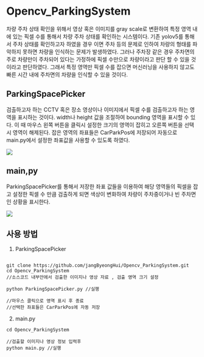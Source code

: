 # Opencv_ParkingSystem

차량 주차 상태 확인을 위해서 영상 혹은 이미지를 gray scale로 변환하여 특정 영역 내에 있는 픽셀 수를 통해서 차량 주차 상태를 확인하는 시스템이다.
기존 yolov5를 통해서 주차 상태를 확인하고자 하였을 경우 이면 주차 등의 문제로 인하여 차량의 형태를 파악하지 못하면 차량을 인식하는 문제가 발생하였다.
그러나 주차장 같은 경우 주차면의 주로 차량만이 주차되어 있다는 가정하에 픽셀 수만으로 차량이라고 판단 할 수 있을 것이라고 판단하였다. 그래서 특정 영역만 픽셀 수를 잡으면
머신러닝을 사용하지 않고도 빠른 시간 내에 주차면의 차량을 인식할 수 있을 것이다.

## ParkingSpacePicker

검출하고자 하는 CCTV 혹은 장소 영상이나 이미지에서 픽셀 수를 검출하고자 하는 영역을 표시하는 것이다. width나 height 값을 조절하여 bounding 영역을 표시할 수 있다.
이 때 마우스 왼쪽 버튼을 클릭시 설정한 크기의 영역이 잡히고 오른쪽 버튼을 선택시 영역이 해제된다. 잡은 영역의 좌표들은 CarParkPos에 저장되어 자동으로 main.py에서 설정한 좌표값을 사용할 수 있도록 하였다.

<img src="https://github.com/jangByeongHui/Opencv_ParkingSystem/blob/main/img/%EC%8A%A4%ED%81%AC%EB%A6%B0%EC%83%B7%202022-01-18%20%EC%98%A4%EC%A0%84%2010.55.36.png?raw=true">

## main,py

ParkingSpacePicker를 통해서 저장한 좌표 값들을 이용하여 해당 영역들의 픽셀을 잡고 설정한 픽셀 수 만큼 검출하게 되면 색상이 변화하여 차량이 주차중이거나 빈 주차면인 상황을 표시한다.

<img src="https://github.com/jangByeongHui/Opencv_ParkingSystem/blob/main/img/%EC%8A%A4%ED%81%AC%EB%A6%B0%EC%83%B7%202022-01-18%20%EC%98%A4%EC%A0%84%2011.09.02.png?raw=true">

## 사용 방법

1. ParkingSpacePicker

```

git clone https://github.com/jangByeongHui/Opencv_ParkingSystem.git
cd Opencv_ParkingSystem
//소스코드 내부안에서 검출한 이미지나 영상 자료 , 검출 영역 크기 설정

python ParkingSpacePicker.py //실행

//마우스 클릭으로 영역 표시 후 종료
//선택한 좌표들은 CarParkPos에 자동 저장

```

2. main.py

```
cd Opencv_ParkingSystem

//검출할 이미지나 영상 정보 입력후
python main.py //실행

```
